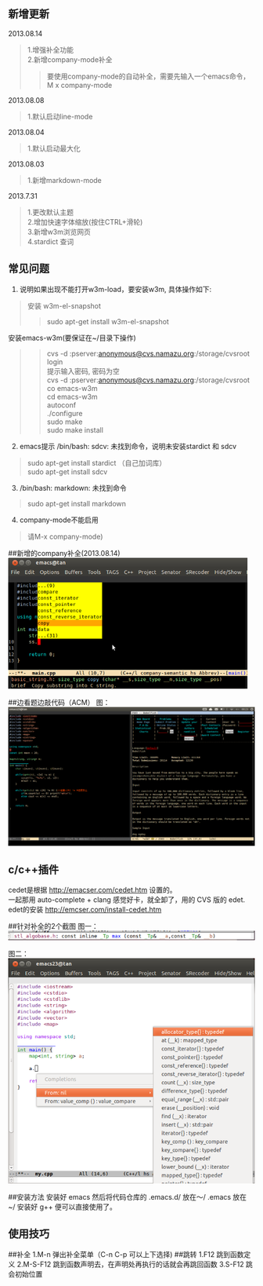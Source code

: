 新增更新
----------------------------
2013.08.14
> 1.增强补全功能  
> 2.新增company-mode补全  
>> 要使用company-mode的自动补全，需要先输入一个emacs命令，M x company-mode

2013.08.08
> 1.默认启动line-mode  

2013.08.04
> 1.默认启动最大化  

2013.08.03
> 1.新增markdown-mode  

2013.7.31
> 1.更改默认主题  
> 2.增加快速字体缩放(按住CTRL+滑轮)  
> 3.新增w3m浏览网页  
> 4.stardict 查词  

常见问题
--------------------------------------
1. 说明如果出现不能打开w3m-load，要安装w3m, 具体操作如下:  
> 安装 w3m-el-snapshot  
>> sudo apt-get install w3m-el-snapshot  
>
安装emacs-w3m(要保证在~/目录下操作)  
>> cvs -d :pserver:anonymous@cvs.namazu.org:/storage/cvsroot login  
>> 提示输入密码, 密码为空  
>> cvs -d :pserver:anonymous@cvs.namazu.org:/storage/cvsroot co emacs-w3m  
>> cd emacs-w3m  
>> autoconf  
>> ./configure  
>> sudo make  
>> sudo make install  

2. emacs提示 /bin/bash: sdcv: 未找到命令，说明未安装stardict 和 sdcv  
> sudo apt-get install stardict （自己加词库）  
> sudo apt-get install sdcv  

3. /bin/bash: markdown: 未找到命令  
> sudo apt-get install markdown  

4. company-mode不能启用  
> 请M-x company-mode)

##新增的company补全(2013.08.14)
![company-mode](company.png)

##边看题边敲代码（ACM）
图：  
![acming](acming.png)

c/c++插件
---------------------------------------------------------
cedet是根据 http://emacser.com/cedet.htm 设置的。  
一起那用 auto-complete + clang 感觉好卡，就全卸了，用的 CVS 版的 edet.  
edet的安装 http://emcser.com/install-cedet.htm  

##针对补全的2个截图
图一：
![图1](1.png)


图二：
![图2](2.png)


##安装方法
		安装好 emacs 然后将代码仓库的
		.emacs.d/ 放在～/
		.emacs 放在 ~/
		安装好 g++ 便可以直接使用了。

使用技巧
------------------
##补全
		1.M-n 弹出补全菜单（C-n C-p 可以上下选择)
##跳转
		1.F12 跳到函数定义
		2.M-S-F12 跳到函数声明去，在声明处再执行的话就会再跳回函数
		3.S-F12 跳会初始位置
